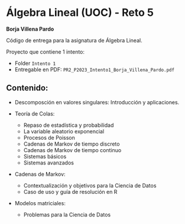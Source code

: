 # Álgebra Lineal (UOC) - Reto 5

**Borja Villena Pardo**

Código de entrega para la asignatura de Álgebra Lineal.    

Proyecto que contiene 1 intento:    
- Folder `Intento 1`
- Entregable en PDF: `PR2_P2023_Intento1_Borja_Villena_Pardo.pdf`        

## Contenido:

- Descomposción en valores singulares: Introducción y aplicaciones.

- Teoría de Colas:
    - Repaso de estadística y probabilidad
    - La variable aleatorio exponencial
    - Procesos de Poisson
    - Cadenas de Markov de tiempo discreto
    - Cadenas de Markov de tiempo continuo
    - Sistemas básicos
    - Sistemas avanzados
    
- Cadenas de Markov:
    - Contextualización y objetivos para la Ciencia de Datos
    - Caso de uso y guía de resolución en R
      
- Modelos matriciales:
    - Problemas para la Ciencia de Datos
